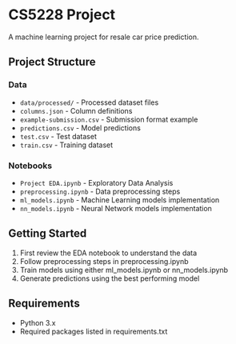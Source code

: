 # CS5228 Project

A machine learning project for resale car price prediction.

## Project Structure

### Data
- `data/processed/` - Processed dataset files
- `columns.json` - Column definitions
- `example-submission.csv` - Submission format example
- `predictions.csv` - Model predictions
- `test.csv` - Test dataset
- `train.csv` - Training dataset

### Notebooks
- `Project EDA.ipynb` - Exploratory Data Analysis
- `preprocessing.ipynb` - Data preprocessing steps
- `ml_models.ipynb` - Machine Learning models implementation
- `nn_models.ipynb` - Neural Network models implementation

## Getting Started

1. First review the EDA notebook to understand the data
2. Follow preprocessing steps in preprocessing.ipynb
3. Train models using either ml_models.ipynb or nn_models.ipynb
4. Generate predictions using the best performing model

## Requirements

- Python 3.x
- Required packages listed in requirements.txt